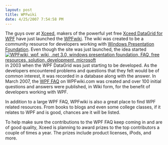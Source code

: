```yaml
---
layout: post
title: WPFwiki
date: 4/25/2007 7:54:58 PM
---
```


The guys over at [Xceed](http://www.xceed.com/ "Xceed"), makers of the powerful yet free [Xceed DataGrid for WPF](http://www.xceed.com/Grid_WPF_Intro.html) have just launched the [WPFwiki](http://wpfwiki.com/). The wiki was created to be a community resource for developers working with [Windows Presentation Foundation](http://en.wikipedia.org/wiki/Windows_Presentation_Foundation). Even though the site was just launched, the idea started [![WPFwiki, wpf, wiki, .net 3.0, windows presentation foundation, FAQ, free resources, solution, development, microsoft](http://wpfwiki.com/Images/LogoVertReflect.gif)](http://wpfwiki.com/)in 2003 when the WPF DataGrid was just starting to be developed. As the developers encountered problems and questions that they felt would be of common interest, it was recorded in a database along with the answer. In March 2007, the [WPF FAQ](http://wpfwiki.com/WPF%20FAQ%20Index.ashx) on WPFwiki.com was created and over 100 initial questions and answers were published, in Wiki form, for the benefit of developers working with WPF.

In addition to a large WPF FAQ, WPFwiki is also a great place to find WPF related resources. From books to blogs and even some college classes, if it relates to WPF and is good, chances are it will be listed.

To help make sure the contributions to the WPF FAQ keep coming in and are of good quality, Xceed is planning to award prizes to the top contributors a couple of times a year. The prizes include product licenses, iPods, and more.

